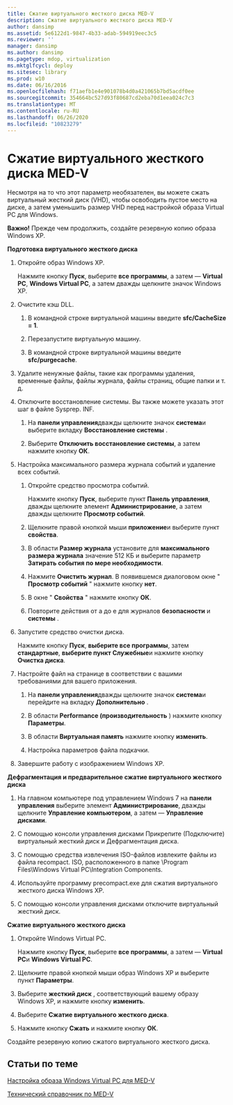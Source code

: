 ```yaml
---
title: Сжатие виртуального жесткого диска MED-V
description: Сжатие виртуального жесткого диска MED-V
author: dansimp
ms.assetid: 5e6122d1-9847-4b33-adab-594919eec3c5
ms.reviewer: ''
manager: dansimp
ms.author: dansimp
ms.pagetype: mdop, virtualization
ms.mktglfcycl: deploy
ms.sitesec: library
ms.prod: w10
ms.date: 06/16/2016
ms.openlocfilehash: f71aefb1e4e901078b4d0a421065b7bd5acdf0ee
ms.sourcegitcommit: 354664bc527d93f80687cd2eba70d1eea024c7c3
ms.translationtype: MT
ms.contentlocale: ru-RU
ms.lasthandoff: 06/26/2020
ms.locfileid: "10823279"
---
```

# Сжатие виртуального жесткого диска MED-V


Несмотря на то что этот параметр необязателен, вы можете сжать виртуальный жесткий диск (VHD), чтобы освободить пустое место на диске, а затем уменьшить размер VHD перед настройкой образа Virtual PC для Windows.

**Важно!**  Прежде чем продолжить, создайте резервную копию образа Windows XP.

 

**Подготовка виртуального жесткого диска**

1.  Откройте образ Windows XP.

    Нажмите кнопку **Пуск**, выберите **все программы**, а затем — **Virtual PC**, **Windows Virtual PC**, а затем дважды щелкните значок Windows XP.

2.  Очистите кэш DLL.

    1.  В командной строке виртуальной машины введите **sfc/CacheSize = 1**.

    2.  Перезапустите виртуальную машину.

    3.  В командной строке виртуальной машины введите **sfc/purgecache**.

3.  Удалите ненужные файлы, такие как программы удаления, временные файлы, файлы журнала, файлы страниц, общие папки и т. д.

4.  Отключите восстановление системы. Вы также можете указать этот шаг в файле Sysprep. INF.

    1.  На **панели управления**дважды щелкните значок **система**и выберите вкладку **Восстановление системы** .

    2.  Выберите **Отключить восстановление системы**, а затем нажмите кнопку **ОК**.

5.  Настройка максимального размера журнала событий и удаление всех событий.

    1.  Откройте средство просмотра событий.

        Нажмите кнопку **Пуск**, выберите пункт **Панель управления**, дважды щелкните элемент **Администрирование**, а затем дважды щелкните **Просмотр событий**.

    2.  Щелкните правой кнопкой мыши **приложение**и выберите пункт **свойства**.

    3.  В области **Размер журнала** установите для **максимального размера журнала** значение 512 КБ и выберите параметр **Затирать события по мере необходимости**.

    4.  Нажмите **Очистить журнал**. В появившемся диалоговом окне " **Просмотр событий** " нажмите кнопку **нет**.

    5.  В окне " **Свойства** " нажмите кнопку **ОК**.

    6.  Повторите действия от a до e для журналов **безопасности** и **системы** .

6.  Запустите средство очистки диска.

    Нажмите кнопку **Пуск**, **выберите все программы**, затем **стандартные**, **выберите пункт Служебные**и нажмите кнопку **Очистка диска**.

7.  Настройте файл на странице в соответствии с вашими требованиями для вашего приложения.

    1.  На **панели управления**дважды щелкните значок **система**и перейдите на вкладку **Дополнительно** .

    2.  В области **Performance (производительность** ) нажмите кнопку **Параметры**.

    3.  В области **Виртуальная память** нажмите кнопку **изменить**.

    4.  Настройка параметров файла подкачки.

8.  Завершите работу с изображением Windows XP.

**Дефрагментация и предварительное сжатие виртуального жесткого диска**

1.  На главном компьютере под управлением Windows 7 на **панели управления** выберите элемент **Администрирование**, дважды щелкните **Управление компьютером**, а затем — **Управление дисками**.

2.  С помощью консоли управления дисками Прикрепите (Подключите) виртуальный жесткий диск и Дефрагментация диска.

3.  С помощью средства извлечения ISO-файлов извлеките файлы из файла recompact. ISO, расположенного в папке \\Program Files\\Windows Virtual PC\\Integration Components.

4.  Используйте программу precompact.exe для сжатия виртуального жесткого диска Windows XP.

5.  С помощью консоли управления дисками отключите виртуальный жесткий диск.

**Сжатие виртуального жесткого диска**

1.  Откройте Windows Virtual PC.

    Нажмите кнопку **Пуск**, выберите **все программы**, а затем — **Virtual PC**и **Windows Virtual PC**.

2.  Щелкните правой кнопкой мыши образ Windows XP и выберите пункт **Параметры**.

3.  Выберите **жесткий диск** , соответствующий вашему образу Windows XP, и нажмите кнопку **изменить**.

4.  Выберите **Сжатие виртуального жесткого диска**.

5.  Нажмите кнопку **Сжать** и нажмите кнопку **ОК**.

Создайте резервную копию сжатого виртуального жесткого диска.

## Статьи по теме


[Настройка образа Windows Virtual PC для MED-V](configuring-a-windows-virtual-pc-image-for-med-v.md)

[Технический справочник по MED-V](technical-reference-for-med-v.md)

 

 





